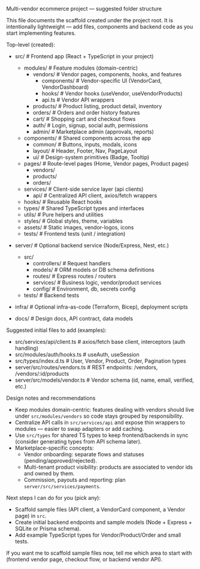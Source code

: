 Multi-vendor ecommerce project — suggested folder structure

This file documents the scaffold created under the project root. It is intentionally lightweight — add files, components and backend code as you start implementing features.

Top-level (created):
- src/                         # Frontend app (React + TypeScript in your project)
  - modules/                   # Feature modules (domain-centric)
    - vendors/                 # Vendor pages, components, hooks, and features
      - components/            # Vendor-specific UI (VendorCard, VendorDashboard)
      - hooks/                 # Vendor hooks (useVendor, useVendorProducts)
      - api.ts                 # Vendor API wrappers
    - products/                # Product listing, product detail, inventory
    - orders/                  # Orders and order history features
    - cart/                    # Shopping cart and checkout flows
    - auth/                    # Login, signup, social auth, permissions
    - admin/                   # Marketplace admin (approvals, reports)
  - components/                # Shared components across the app
    - common/                  # Buttons, inputs, modals, icons
    - layout/                  # Header, Footer, Nav, PageLayout
    - ui/                      # Design-system primitives (Badge, Tooltip)
  - pages/                     # Route-level pages (Home, Vendor pages, Product pages)
    - vendors/
    - products/
    - orders/
  - services/                  # Client-side service layer (api clients)
    - api/                     # Centralized API client, axios/fetch wrappers
  - hooks/                     # Reusable React hooks
  - types/                     # Shared TypeScript types and interfaces
  - utils/                     # Pure helpers and utilities
  - styles/                    # Global styles, theme, variables
  - assets/                    # Static images, vendor-logos, icons
  - tests/                     # Frontend tests (unit / integration)

- server/                       # Optional backend service (Node/Express, Nest, etc.)
  - src/
    - controllers/             # Request handlers
    - models/                  # ORM models or DB schema definitions
    - routes/                  # Express routes / routers
    - services/                # Business logic, vendor/product services
    - config/                  # Environment, db, secrets config
  - tests/                      # Backend tests

- infra/                        # Optional infra-as-code (Terraform, Bicep), deployment scripts
- docs/                         # Design docs, API contract, data models

Suggested initial files to add (examples):
- src/services/api/client.ts     # axios/fetch base client, interceptors (auth handling)
- src/modules/auth/hooks.ts      # useAuth, useSession
- src/types/index.d.ts           # User, Vendor, Product, Order, Pagination types
- server/src/routes/vendors.ts   # REST endpoints: /vendors, /vendors/:id/products
- server/src/models/vendor.ts    # Vendor schema (id, name, email, verified, etc.)

Design notes and recommendations
- Keep modules domain-centric: features dealing with vendors should live under `src/modules/vendors` so code stays grouped by responsibility.
- Centralize API calls in `src/services/api` and expose thin wrappers to modules — easier to swap adapters or add caching.
- Use `src/types` for shared TS types to keep frontend/backends in sync (consider generating types from API schema later).
- Marketplace-specific concepts:
  - Vendor onboarding: separate flows and statuses (pending/approved/rejected).
  - Multi-tenant product visibility: products are associated to vendor ids and owned by them.
  - Commission, payouts and reporting: plan `server/src/services/payments`.

Next steps I can do for you (pick any):
- Scaffold sample files (API client, a VendorCard component, a Vendor page) in `src`.
- Create initial backend endpoints and sample models (Node + Express + SQLite or Prisma schema).
- Add example TypeScript types for Vendor/Product/Order and small tests.

If you want me to scaffold sample files now, tell me which area to start with (frontend vendor page, checkout flow, or backend vendor API).